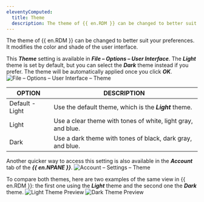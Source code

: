 ```yaml
---
eleventyComputed:
  title: Theme
  description: The theme of {{ en.RDM }} can be changed to better suit your preferences. It modifies the color and shade of the user interface.
---
```

The theme of {{ en.RDM }} can be changed to better suit your preferences. It modifies the color and shade of the user interface.

This ***Theme*** setting is available in ***File – Options – User Interface***. The ***Light*** theme is set by default, but you can select the ***Dark*** theme instead if you prefer. The theme will be automatically applied once you click ***OK***.
![File – Options – User Interface – Theme](https://cdnweb.devolutions.net/docs/en/rdm/windows/clip11341.png)

| OPTION | DESCRIPTION |
|--------|-------------|
| Default - Light | Use the default theme, which is the ***Light*** theme. |
| Light | Use a clear theme with tones of white, light gray, and blue.     |
| Dark | Use a dark theme with tones of black, dark gray, and blue.        |


Another quicker way to access this setting is also available in the ***Account*** tab of the ***{{ en.NPANE }}***.
![Account – Settings – Theme](https://cdnweb.devolutions.net/docs/en/rdm/windows/RDMWin2137.png)

To compare both themes, here are two examples of the same view in {{ en.RDM }}: the first one using the ***Light*** theme and the second one the ***Dark*** theme.
![Light Theme Preview](https://cdnweb.devolutions.net/docs/en/rdm/windows/RDMWin2135.png)
![Dark Theme Preview](https://cdnweb.devolutions.net/docs/en/rdm/windows/RDMWin2136.png)
